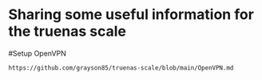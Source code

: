 # Sharing some useful information for the truenas scale

#Setup OpenVPN
```
https://github.com/grayson85/truenas-scale/blob/main/OpenVPN.md
```
